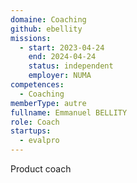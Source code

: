 ```yaml
---
domaine: Coaching
github: ebellity
missions:
  - start: 2023-04-24
    end: 2024-04-24
    status: independent
    employer: NUMA
competences:
  - Coaching
memberType: autre
fullname: Emmanuel BELLITY
role: Coach
startups:
  - evalpro
---
```

Product coach